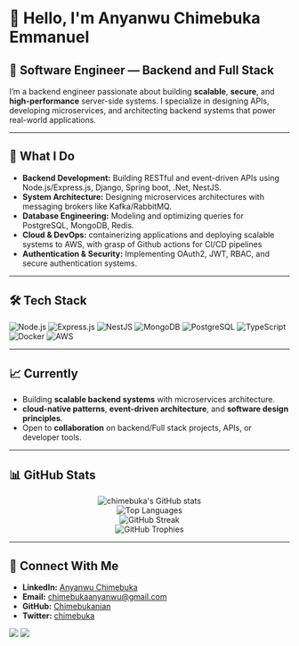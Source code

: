 # 👋 Hello, I'm **Anyanwu Chimebuka Emmanuel**

## 🚀 Software Engineer — Backend and Full Stack

I’m a backend engineer passionate about building **scalable**, **secure**, and **high-performance** server-side systems. I specialize in designing APIs, developing microservices, and architecting backend systems that power real-world applications.

---

## 🔧 **What I Do**

- **Backend Development:** Building RESTful and event-driven APIs using Node.js/Express.js, Django, Spring boot, .Net, NestJS.  
- **System Architecture:** Designing microservices architectures with messaging brokers like Kafka/RabbitMQ.  
- **Database Engineering:** Modeling and optimizing queries for PostgreSQL, MongoDB, Redis.  
- **Cloud & DevOps:** containerizing applications and deploying scalable systems to AWS,  with grasp of Github actions for CI/CD pipelines 
- **Authentication & Security:** Implementing OAuth2, JWT, RBAC, and secure authentication systems.  

---

## 🛠️ **Tech Stack**

![Node.js](https://img.shields.io/badge/Node.js-339933?style=flat-square&logo=node.js&logoColor=white)
![Express.js](https://img.shields.io/badge/Express.js-000000?style=flat-square&logo=express&logoColor=white)
![NestJS](https://img.shields.io/badge/NestJS-E0234E?style=flat-square&logo=nestjs&logoColor=white)
![MongoDB](https://img.shields.io/badge/MongoDB-47A248?style=flat-square&logo=mongodb&logoColor=white)
![PostgreSQL](https://img.shields.io/badge/PostgreSQL-336791?style=flat-square&logo=postgresql&logoColor=white)
![TypeScript](https://img.shields.io/badge/TypeScript-3178C6?style=flat-square&logo=typescript&logoColor=white)
![Docker](https://img.shields.io/badge/Docker-2496ED?style=flat-square&logo=docker&logoColor=white)
![AWS](https://img.shields.io/badge/AWS-232F3E?style=flat-square&logo=amazon-aws&logoColor=white)

---

## 📈 **Currently**

- Building **scalable backend systems** with microservices architecture.  
-  **cloud-native patterns**, **event-driven architecture**, and **software design principles**.  
- Open to **collaboration** on backend/Full stack projects, APIs, or developer tools.

---

## 📊 **GitHub Stats**

<p align="center">
  <img src="https://github-readme-stats.vercel.app/api?username=chimebukanian&show_icons=true&theme=radical" alt="chimebuka's GitHub stats" />
  <br />
  <img src="https://github-readme-stats.vercel.app/api/top-langs/?username=chimebukanian&layout=compact&theme=radical" alt="Top Languages" />
  <br />
  <img src="https://github-readme-streak-stats.herokuapp.com/?user=chimebukanian&theme=radical" alt="GitHub Streak" />
  <br />
  <img src="https://github-profile-trophy.vercel.app/?username=chimebukanian&theme=radical&no-frame=true&margin-w=5&margin-h=5" alt="GitHub Trophies" />
</p>

---

## 🔗 **Connect With Me**

- **LinkedIn:** [Anyanwu Chimebuka](https://www.linkedin.com/in/chimebuka-anyanwu)  
- **Email:** [chimebukaanyanwu@gmail.com](mailto:chimebukaanyanwu@gmail.com)  
- **GitHub:** [Chimebukanian](https://github.com/chimebukanian)  
- **Twitter:** [chimebuka](https://x.com/Hon_Ebukanian)

<p align="left">
  <a href="https://x.com/Hon_Ebukanian" target="_blank" rel="noreferrer"><img
  src="https://img.shields.io/twitter/follow/Hon_Ebukanian?logo=twitter&style=for-the-badge&color=f97316&labelColor=000000" /></a>
  <a href="https://www.github.com/chimebukanian" target="_blank" rel="noreferrer"><img
  src="https://img.shields.io/github/followers/chimebukanian?logo=github&style=for-the-badge&color=f97316&labelColor=000000" /></a>
</p>
